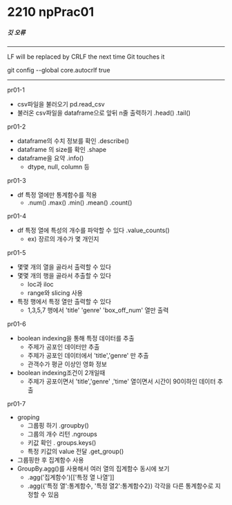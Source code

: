 # 2210 npPrac01

##### 깃 오류

---

LF will be replaced by CRLF the next time Git touches it

git config --global core.autocrlf true

---

 pr01-1

- csv파일을 불러오기 pd.read_csv
- 불러온 csv파일을 dataframe으로 앞뒤 n줄 출력하기 .head() .tail()

 pr01-2

- dataframe의 수치 정보를 확인 .describe()
- dataframe 의 size를 확인 .shape
- dataframe을 요약 .info()
  - dtype, null, column 등

pr01-3

- df 특정 열에만 통계함수를 적용
  - .num() .max() .min() .mean() .count()

pr01-4

- df 특정 열에 특성의 개수를 파악할 수 있다 .value_counts()
  - ex)  장르의 개수가 몇 개인지

pr01-5

- 몇몇 개의 열을 골라서 출력할 수 있다
- 몇몇 개의 행을 골라서 추출할 수 있다
  - loc과 iloc
  - range와 slicing 사용
- 특정 행에서 특정 열만 출력할 수 있다
  - 1,3,5,7 행에서 'title' 'genre' 'box_off_num' 열만 출력

pr01-6

- boolean indexing을 통해  특정 데이터를 추출
  - 주제가 공포인 데이터만 추출
  - 주제가 공포인 데이터에서 'title','genre' 만 추출
  - 관객수가 평균 이상인 영화 정보
- boolean indexing조건이 2개일때
  - 주제가 공포이면서 'title','genre' ,'time' 열이면서 시간이 90이하인 데이터 추출

pr01-7 

- groping 
  - 그룹핑 하기 .groupby()
  - 그룹의 개수 리턴 .ngroups
  - 키값 확인 . groups.keys()
  - 특정 키값의 value 전달 .get_group()
- 그룹핑한 후 집계함수 사용
- GroupBy.agg()를 사용해서 여러 열의 집계함수 동시에 보기
  - .agg('집계함수')[['특정 열 나열']]
  - .agg({'특정 열':통계함수, '특정 열2':통계함수2}) 각각을 다른 통계함수로 지정할 수 있음